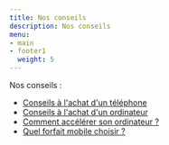 ```yaml
---
title: Nos conseils
description: Nos conseils
menu:
- main
- footer1
  weight: 5
---
```


Nos conseils :

* [Conseils à l'achat d'un téléphone](/blog/ou-acheter-un-telephone/)
* [Conseils à l'achat d'un ordinateur](/blog/ou-acheter-un-ordinateur/)
* [Comment accélérer son ordinateur ?](/blog/accelerer-son-ordinateur)
* [Quel forfait mobile choisir ?](/blog/forfait-mobile/)